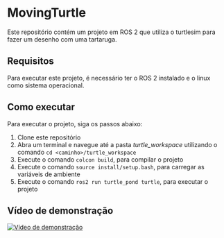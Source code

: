 # MovingTurtle

Este repositório contém um projeto em ROS 2 que utiliza o turtlesim para fazer um desenho com uma tartaruga.

## Requisitos

Para executar este projeto, é necessário ter o ROS 2 instalado e o linux como sistema operacional.

## Como executar

Para executar o projeto, siga os passos abaixo:

1. Clone este repositório
2. Abra um terminal e navegue até a pasta _turtle_workspace_ utilizando o comando `cd <caminho>/turtle_workspace`
3. Execute o comando `colcon build`, para compilar o projeto
4. Execute o comando `source install/setup.bash`, para carregar as variáveis de ambiente
5. Execute o comando `ros2 run turtle_pond turtle`, para executar o projeto

## Vídeo de demonstração

[![Vídeo de demonstração](https://arminlab.com/wp-content/uploads/2022/09/icons8-youtube-play-button-2048-300x300.png)](https://youtu.be/dS2lNNI1Y84)